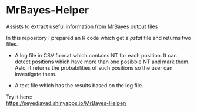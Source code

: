 # MrBayes-Helper
Assists to extract useful information from MrBayes output files  
  
In this repository I prepared an R code which get a *pstat* file and returns two files.

- A log file in CSV format which contains NT for each position. It can detect positions which have more than one posibble NT and mark them. Aslo, it returns the probabilities of such positions so the user can investigate them.

- A text file which has the results based on the log file.


Try it here:  
https://seyedjavad.shinyapps.io/MrBayes-Helper/
